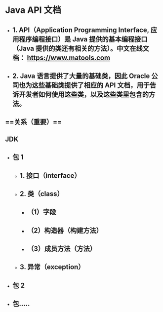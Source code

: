 # Java API 文档

- ## 1. API（Application Programming Interface, 应用程序编程接口）是 Java 提供的基本编程接口（Java 提供的类还有相关的方法）。中文在线文档： https://www.matools.com
- ## 2. Java 语言提供了大量的基础类，因此 Oracle 公司也为这些基础类提供了相应的 API 文档，用于告诉开发者如何使用这些类，以及这些类里包含的方法。

## ==关系（重要）==

## JDK

- ## 包 1
  - ## 1. 接口（interface）
  - ## 2. 类（class）
    - ## （1）字段
    - ## （2）构造器（构建方法）
    - ## （3）成员方法（方法）
  - ## 3. 异常（exception）
- ## 包 2
- ## 包.....
